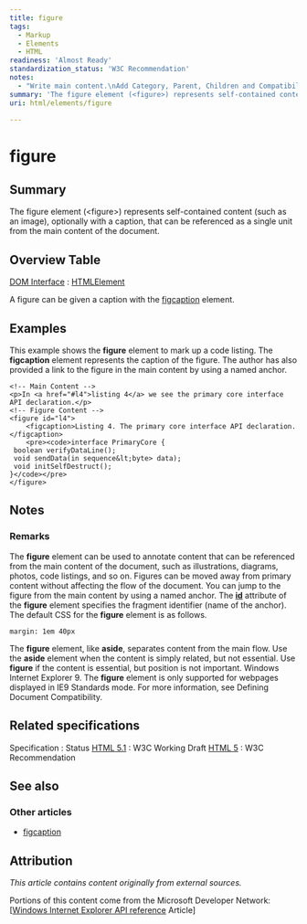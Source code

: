 ```yaml
---
title: figure
tags:
  - Markup
  - Elements
  - HTML
readiness: 'Almost Ready'
standardization_status: 'W3C Recommendation'
notes:
  - "Write main content.\nAdd Category, Parent, Children and Compatibility information."
summary: 'The figure element (<figure>) represents self-contained content (such as an image), optionally with a caption, that can be referenced as a single unit from the main content of the document.'
uri: html/elements/figure

---
```

# figure

## Summary

The figure element (\<figure\>) represents self-contained content (such as an image), optionally with a caption, that can be referenced as a single unit from the main content of the document.

## Overview Table

[DOM Interface](/dom/interface)
:   [HTMLElement](/dom/HTMLElement)

A figure can be given a caption with the [figcaption](/html/elements/figcaption) element.

## Examples

This example shows the **figure** element to mark up a code listing. The **figcaption** element represents the caption of the figure. The author has also provided a link to the figure in the main content by using a named anchor.

    <!-- Main Content -->
    <p>In <a href="#l4">listing 4</a> we see the primary core interface API declaration.</p>
    <!-- Figure Content -->
    <figure id="l4">
        <figcaption>Listing 4. The primary core interface API declaration.</figcaption>
        <pre><code>interface PrimaryCore {
     boolean verifyDataLine();
     void sendData(in sequence&lt;byte> data);
     void initSelfDestruct();
    }</code></pre>
    </figure>

## Notes

### Remarks

The **figure** element can be used to annotate content that can be referenced from the main content of the document, such as illustrations, diagrams, photos, code listings, and so on. Figures can be moved away from primary content without affecting the flow of the document. You can jump to the figure from the main content by using a named anchor. The [**id**](/html/attributes/id) attribute of the **figure** element specifies the fragment identifier (name of the anchor). The default CSS for the **figure** element is as follows.

    margin: 1em 40px

The **figure** element, like **aside**, separates content from the main flow. Use the **aside** element when the content is simply related, but not essential. Use **figure** if the content is essential, but position is not important. Windows Internet Explorer 9. The **figure** element is only supported for webpages displayed in IE9 Standards mode. For more information, see Defining Document Compatibility.

## Related specifications

Specification
:   Status
[HTML 5.1](http://www.w3.org/TR/html51/grouping-content.html#the-figure-element)
:   W3C Working Draft
[HTML 5](http://www.w3.org/TR/html5/grouping-content.html#the-figure-element)
:   W3C Recommendation

## See also

### Other articles

-   [figcaption](/html/elements/figcaption)

## Attribution

*This article contains content originally from external sources.*

Portions of this content come from the Microsoft Developer Network: [[Windows Internet Explorer API reference](http://msdn.microsoft.com/en-us/library/ie/hh828809%28v=vs.85%29.aspx) Article]

